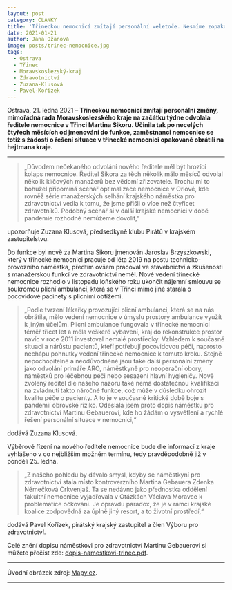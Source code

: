 ```yaml
---
layout: post
category: CLANKY
title: 'Třineckou nemocnicí zmítají personální veletoče. Nesmíme zopakovat orlovský scénář s odchodem zdravotníků'
date: 2021-01-21
author: Jana Ožanová
image: posts/trinec-nemocnice.jpg
tags:
  - Ostrava
  - Třinec
  - Moravskoslezský-kraj
  - Zdravotnictví
  - Zuzana-Klusová
  - Pavel-Kořízek
---
```


Ostrava, 21. ledna 2021 – **Třineckou nemocnicí zmítají personální změny, mimořádná rada Moravskoslezského kraje na začátku týdne odvolala ředitele nemocnice v Třinci Martina Sikoru. Učinila tak po necelých čtyřech měsících od jmenování do funkce, zaměstnanci nemocnice se totiž s žádostí o řešení situace v třinecké nemocnici opakovaně obrátili na hejtmana kraje.**

<hr />

> „Důvodem nečekaného odvolání nového ředitele měl být hrozící kolaps nemocnice. Ředitel Sikora za těch několik málo měsíců odvolal několik klíčových manažerů bez vědomí zřizovatele. Trochu mi to bohužel připomíná scénář optimalizace nemocnice v Orlové, kde rovněž série manažerských selhání krajského náměstka pro zdravotnictví vedla k tomu, že jsme přišli o více než čtyřicet zdravotníků. Podobný scénář si v další krajské nemocnici v době pandemie rozhodně nemůžeme dovolit,“

upozorňuje Zuzana Klusová, předsedkyně klubu Pirátů v krajském zastupitelstvu.

Do funkce byl nově za Martina Sikoru jmenován Jaroslav Brzyszkowski, který v třinecké nemocnici pracuje od léta 2019 na postu technicko-provozního náměstka, předtím ovšem pracoval ve stavebnictví a zkušenosti s manažerskou funkcí ve zdravotnictví neměl. Nové vedení třinecké nemocnice rozhodlo v listopadu loňského roku ukončit nájemní smlouvu se soukromou plicní ambulancí, která se v Třinci mimo jiné starala o pocovidové pacinety s plicními obtížemi.

> „Podle tvrzení lékařky provozující plicní ambulanci, která se na nás obrátila, mělo vedení nemocnice v úmyslu prostory ambulance využít k jiným účelům. Plicní ambulance fungovala v třinecké nemocnici téměř třicet let a měla veškeré vybavení, kraj do rekonstrukce prostor navíc v roce 2011 investoval nemalé prostředky. Vzhledem k současné situaci a nárůstu pacientů, kteří potřebují pocovidovou péči, naprosto nechápu pohnutky vedení třinecké nemocnice k tomuto kroku. Stejně nepochopitelné a neodůvodněné jsou také další personální změny jako odvolání primáře ARO, náměstkyně pro neoperační obory, náměstků pro léčebnou péči nebo sesazení hlavní hygieničy. Nově zvolený ředitel dle našeho názoru také nemá dostatečnou kvalifikaci na zvládnutí takto náročné funkce, což může v důsledku ohrozit kvalitu péče o pacienty. A to je v současné kritické době boje s pandemií obrovské riziko. Odeslala jsem proto dopis náměstku pro zdravotnictví Martinu Gebauerovi, kde ho žádám o vysvětlení a rychlé řešení personální situace v nemocnici,“

dodává Zuzana Klusová.

Výběrové řízení na nového ředitele nemocnice bude dle informací z kraje vyhlášeno v co nejbližším možném termínu, tedy pravděpodobně již v pondělí 25. ledna.

> „Z našeho pohledu by dávalo smysl, kdyby se náměstkyní pro zdravotnictví stala místo kontroverzního Martina Gebauera Zdenka Němečková Crkvenjaš. Ta se nedávno jako přednostka oddělení fakultní nemocnice vyjadřovala v Otázkách Václava Moravce k problematice očkování. Je opravdu paradox, že je v rámci krajské koalice zodpovědná za úplně jiný resort, a to životní prostředí,“

dodává Pavel Kořízek, pirátský krajský zastupitel a člen Výboru pro zdravotnictví.

Celé znění dopisu náměstkovi pro zdravotnictví Martinu Gebauerovi si můžete přečíst zde: [dopis-namestkovi-trinec.pdf](https://a.pirati.cz/msk/doc/dopis-namestkovi-trinec.pdf "411 KiB").

---

Úvodní obrázek zdroj: [Mapy.cz](https://mapy.cz/zakladni?x=18.6918665&y=49.6747638&z=18&source=firm&id=194507&gallery=1 "Mapy.cz").

- - -
